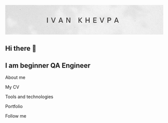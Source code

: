 ![Header](https://github.com/ivankhevpa/ivankhevpa/blob/317e71ff7b76333f73cbf8db496f8baca0d0cfa8/assets/header.png)

## Hi there 👋
## I am beginner QA Engineer

About me

My CV

Tools and technologies

Portfolio

Follow me